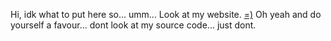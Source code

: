 Hi, idk what to put here so... umm... Look at my website. [=)](https://oxtailsooop.github.io/OxtailSooop/)
Oh yeah and do yourself a favour... dont look at my source code... just dont.